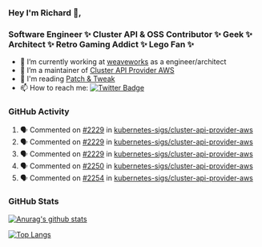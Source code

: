 ### Hey I'm Richard 👋, 

<h3 align="left">Software Engineer ✨ Cluster API & OSS Contributor ✨ Geek ✨ Architect ✨ Retro Gaming Addict ✨ Lego Fan ✨</h3>

- 🔭 I’m currently working at [weaveworks](https://github.com/weaveworks) as a engineer/architect
- 👯 I’m a maintainer of [Cluster API Provider AWS](https://github.com/kubernetes-sigs/cluster-api-provider-aws)
- 💬 I'm reading [Patch & Tweak](https://bjooks.com/products/patch-tweak-exploring-modular-synthesis)
- 📫 How to reach me: [![Twitter Badge](https://img.shields.io/badge/-@fruit_case-00acee?style=flat&logo=Twitter&logoColor=white)](https://twitter.com/intent/follow?screen_name=fruit_case "Follow on Twitter")

### GitHub Activity 

<!--START_SECTION:activity-->
1. 🗣 Commented on [#2229](https://github.com/kubernetes-sigs/cluster-api-provider-aws/issues/2229) in [kubernetes-sigs/cluster-api-provider-aws](https://github.com/kubernetes-sigs/cluster-api-provider-aws)
2. 🗣 Commented on [#2229](https://github.com/kubernetes-sigs/cluster-api-provider-aws/issues/2229) in [kubernetes-sigs/cluster-api-provider-aws](https://github.com/kubernetes-sigs/cluster-api-provider-aws)
3. 🗣 Commented on [#2229](https://github.com/kubernetes-sigs/cluster-api-provider-aws/issues/2229) in [kubernetes-sigs/cluster-api-provider-aws](https://github.com/kubernetes-sigs/cluster-api-provider-aws)
4. 🗣 Commented on [#2250](https://github.com/kubernetes-sigs/cluster-api-provider-aws/issues/2250) in [kubernetes-sigs/cluster-api-provider-aws](https://github.com/kubernetes-sigs/cluster-api-provider-aws)
5. 🗣 Commented on [#2254](https://github.com/kubernetes-sigs/cluster-api-provider-aws/issues/2254) in [kubernetes-sigs/cluster-api-provider-aws](https://github.com/kubernetes-sigs/cluster-api-provider-aws)
<!--END_SECTION:activity-->

### GitHub Stats

[![Anurag's github stats](https://github-readme-stats.vercel.app/api?username=richardcase&count_private=true&show_icons=true)](https://github.com/anuraghazra/github-readme-stats)

[![Top Langs](https://github-readme-stats.vercel.app/api/top-langs/?username=richardcase&hide=html&layout=compact)](https://github.com/anuraghazra/github-readme-stats)
